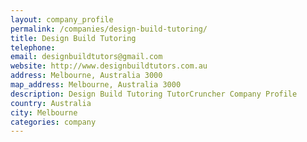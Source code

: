 ```yaml
---
layout: company_profile
permalink: /companies/design-build-tutoring/
title: Design Build Tutoring
telephone: 
email: designbuildtutors@gmail.com
website: http://www.designbuildtutors.com.au
address: Melbourne, Australia 3000
map_address: Melbourne, Australia 3000
description: Design Build Tutoring TutorCruncher Company Profile
country: Australia
city: Melbourne
categories: company
---
```


